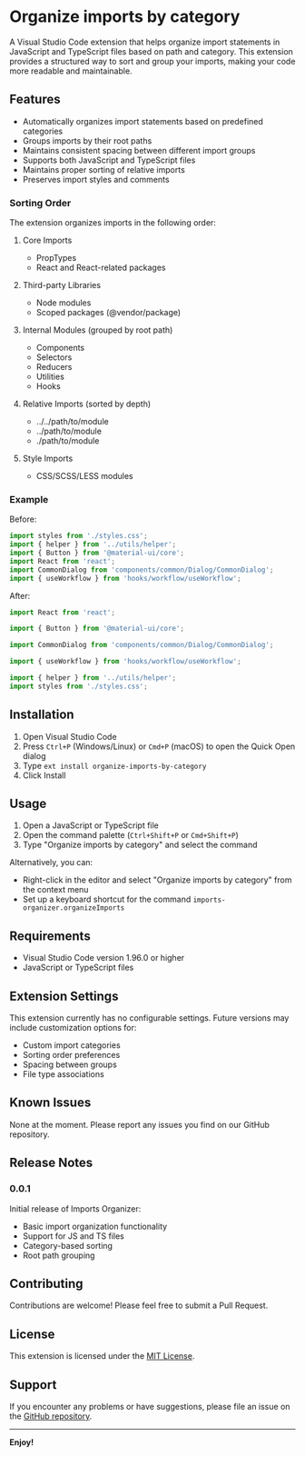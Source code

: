# Organize imports by category

A Visual Studio Code extension that helps organize import statements in JavaScript and TypeScript files based on path and category. This extension provides a structured way to sort and group your imports, making your code more readable and maintainable.

## Features

- Automatically organizes import statements based on predefined categories
- Groups imports by their root paths
- Maintains consistent spacing between different import groups
- Supports both JavaScript and TypeScript files
- Maintains proper sorting of relative imports
- Preserves import styles and comments

### Sorting Order

The extension organizes imports in the following order:

1. Core Imports
   - PropTypes
   - React and React-related packages

2. Third-party Libraries
   - Node modules
   - Scoped packages (@vendor/package)

3. Internal Modules (grouped by root path)
   - Components
   - Selectors
   - Reducers
   - Utilities
   - Hooks

4. Relative Imports (sorted by depth)
   - ../../path/to/module
   - ../path/to/module
   - ./path/to/module

5. Style Imports
   - CSS/SCSS/LESS modules

### Example

Before:
```javascript
import styles from './styles.css';
import { helper } from '../utils/helper';
import { Button } from '@material-ui/core';
import React from 'react';
import CommonDialog from 'components/common/Dialog/CommonDialog';
import { useWorkflow } from 'hooks/workflow/useWorkflow';
```

After:
```javascript
import React from 'react';

import { Button } from '@material-ui/core';

import CommonDialog from 'components/common/Dialog/CommonDialog';

import { useWorkflow } from 'hooks/workflow/useWorkflow';

import { helper } from '../utils/helper';
import styles from './styles.css';
```

## Installation

1. Open Visual Studio Code
2. Press `Ctrl+P` (Windows/Linux) or `Cmd+P` (macOS) to open the Quick Open dialog
3. Type `ext install organize-imports-by-category`
4. Click Install

## Usage

1. Open a JavaScript or TypeScript file
2. Open the command palette (`Ctrl+Shift+P` or `Cmd+Shift+P`)
3. Type "Organize imports by category" and select the command

Alternatively, you can:
- Right-click in the editor and select "Organize imports by category" from the context menu
- Set up a keyboard shortcut for the command `imports-organizer.organizeImports`

## Requirements

- Visual Studio Code version 1.96.0 or higher
- JavaScript or TypeScript files

## Extension Settings

This extension currently has no configurable settings. Future versions may include customization options for:
- Custom import categories
- Sorting order preferences
- Spacing between groups
- File type associations

## Known Issues

None at the moment. Please report any issues you find on our GitHub repository.

## Release Notes

### 0.0.1

Initial release of Imports Organizer:
- Basic import organization functionality
- Support for JS and TS files
- Category-based sorting
- Root path grouping

## Contributing

Contributions are welcome! Please feel free to submit a Pull Request.

## License

This extension is licensed under the [MIT License](LICENSE).

## Support

If you encounter any problems or have suggestions, please file an issue on the [GitHub repository](https://github.com/sabine33/Organize-Imports-by-Category).

---

**Enjoy!**